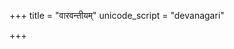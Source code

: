 +++
title = "वारवन्तीयम्"
unicode_script = "devanagari"

+++
<div class="js_include" url="/vedAH/sAma/paravastu-saama/devaH/agniH/vAravantIyam/"  newLevelForH1="1" includeTitle="true"> </div>